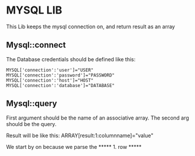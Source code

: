 # MYSQL LIB 

This Lib keeps the mysql connection on, and return result as an array

## Mysql::connect
The Database credentials should be defined like this:
```
MYSQL['connection':'user']="USER"
MYSQL['connection':'password']="PASSWORD"
MYSQL['connection':'host']="HOST"
MYSQL['connection':'database']="DATABASE"
```

## Mysql::query
First argument should be the name of an associative array.
The second arg should be the query.

Result will be like this:
ARRAY[result:1:columnname]="value"

We start by on because we parse the \*\*\*\*\* 1. row \*\*\*\*\* 
